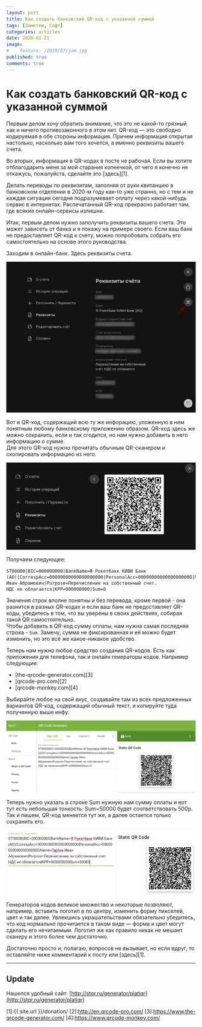 ```yaml
---
layout: post
title: Как создать банковский QR-код с указанной суммой
tags: [Заметки, Софт]
categories: articles
date: 2020-01-21
image:
#    feature: /2019/07/jam.jpg
published: true
comments: true
---
```

# Как создать банковский QR-код с указанной суммой

Первым делом хочу обратить внимание, что это не какой-то грязный хак и ничего противозаконного в этом нет. QR-код — это свободно кодируемая в обе стороны информация. Причем информация открытая настолько, насколько вам того хочется, а именно реквизиты вашего счета.

Во вторых, информация в QR-кодах в посте не рабочая. Если вы хотите отблагодарить меня за мой старания копеечкой, от чего я конечно не откажусь, пожалуйста, сделайте это [здесь][1].

Делать переводы по реквизитам, заполняя от руки квитанцию в банковском отделении в 2020-м году как-то уже странно, но с тем и не каждая ситуация сегодня подразумевает оплату через какой-нибудь сервис в интернетах. Распечатанный QR-код прекрасно работает там, где всякие онлайн-сервисы излишни.

Итак, первым делом нужно заполучить реквизиты вашего счета. Это может зависеть от банка и я покажу на примере своего. Если ваш банк не предоставляет QR-код к счету, можно попробовать собрать его самостоятельно на основе этого руководства.

Заходим в онлайн-банк. Здесь реквизиты счета.

![](/images/2020/01/qr1.png)

Вот и QR-код, содержащий всю ту же инфорацию, уложенную в нем понятным любому банковскому приложению образом.
QR-код здесь же можно сохранить, если и так сгодится, но нам нужно добавить в него информацию о сумме.<br>
Для этого QR-код нужно прочитать обычным QR-сканером и скопировать информацию из него.

![](/images/2020/01/qr2.png)

Получаем следующее:
```
ST00000|BIC=000000000|BankName=Ф Рокетбанк КИВИ Банк (АО)|CorrespAcc=00000000000000000000|PersonalAcc=00000000000000000000|Name=Гарлик Иван Абрамович|Purpose=Перечисление на собственный счет.
НДС не облагается|KPP=000000000|Sum=0
```

Значения строк вполне понятны и без перевода, кроме первой - она разнится в разных QR-кодах и если ваш банк не предоставляет QR-коды, убедитесь в том, что вы уверены в своих действиях, собирая такой QR самостоятельно.<br>
Чтобы добавить в QR-код сумму оплаты, нам нужна самая последняя строка - `Sum`. Замечу, сумма не фиксированная и её можно будет изменить, но это всё же какое-никакое удобство.

Теперь нам нужно любое средство создания QR-кодов. Есть как приложения для телефона, так и онлайн генераторы кодов. Например следующие: 
- [the-qrcode-generator.com][3]
- [qrcode-pro.com][2]
- [qrcode-monkey.com][4]

Выбирайте любое на свой вкус, создавайте там из всех предложенных вариантов QR-код, содержащий обычный текст, и копируйте туда полученную выше инфу.

![](/images/2020/01/qr3.png)

Теперь нужно указать в строке Sum нужную нам сумму оплаты и вот тут есть небольшая тонкость: Sum=50000 будет соответствовать 500р.
Так и пишем, QR-код меняется тут же, а далее остается только сохранить его.

![](/images/2020/01/qr4.png)

Генераторов кодов великое множество и некоторые позволяют, например, вставить логотип в по центру, изменить форму пикселей, цвет и так далее. Увлекшись украшательствами обязательно убедитесь, что код нормально прочитается в таком виде — форма и цвет могут сделать его нечитаемым. Логотип же как правило никак не мешает сканеру и этого более чем достаточно.

Достаточно просто и, полагаю, вопросов не вызывает, но если вдруг, то оставляйте ниже комментарий к посту или [здесь][1].

* * *

## Update

Нашелся удобный сайт:
[http://stqr.ru/generator/platiqr](http://stqr.ru/generator/platiqr)

[1]:{{ site.url }}/donation/
[2]:http://en.qrcode-pro.com/
[3]:https://www.the-qrcode-generator.com/
[4]:https://www.qrcode-monkey.com/